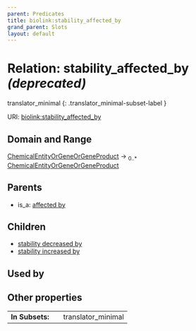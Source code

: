 ```yaml
---
parent: Predicates
title: biolink:stability_affected_by
grand_parent: Slots
layout: default
---
```


# Relation: stability_affected_by _(deprecated)_

translator_minimal
{: .translator_minimal-subset-label }




URI: [biolink:stability_affected_by](https://w3id.org/biolink/vocab/stability_affected_by)

## Domain and Range

[ChemicalEntityOrGeneOrGeneProduct](ChemicalEntityOrGeneOrGeneProduct.md) ->  <sub>0..\*</sub> [ChemicalEntityOrGeneOrGeneProduct](ChemicalEntityOrGeneOrGeneProduct.md)

## Parents

 *  is_a: [affected by](affected_by.md)

## Children

 *  [stability decreased by](stability_decreased_by.md)
 *  [stability increased by](stability_increased_by.md)

## Used by


## Other properties

|  |  |  |
| --- | --- | --- |
| **In Subsets:** | | translator_minimal |

